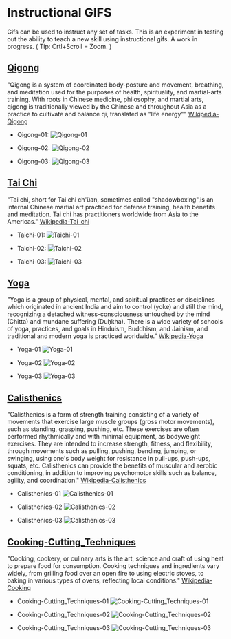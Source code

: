 Instructional GIFS
===================

Gifs can be used to instruct any set of tasks. This is an experiment in testing out the ability to teach a new skill using instructional gifs. A work in progress. ( Tip: Crtl+Scroll = Zoom. )

[Qigong](https://www.youtube.com/watch?v=UpN3AcXLSSk 'Qigong')
-----------------------------------------------------------------------------------------------

"Qigong is a system of coordinated body-posture and movement, breathing, and meditation used for the purposes of health, spirituality, and martial-arts training. With roots in Chinese medicine, philosophy, and martial arts, qigong is traditionally viewed by the Chinese and throughout Asia as a practice to cultivate and balance qi, translated as "life energy"" [Wikipedia-Qigong](https://en.wikipedia.org/wiki/Qigong 'Wikipedia-Qigong')

* Qigong-01:
![Qigong-01](https://github.com/decyphertek-io/instructional_gifs/raw/main/qigong/Shaolin_Qi_Gong_01.gif)

* Qigong-02:
![Qigong-02](https://github.com/decyphertek-io/instructional_gifs/raw/main/qigong/Shaolin_Qi_Gong_02.gif)

* Qigong-03:
![Qigong-03](https://github.com/decyphertek-io/instructional_gifs/raw/main/qigong/Shaolin_Qi_Gong_03.gif)

[Tai Chi](https://www.youtube.com/watch?v=DmlsB_KOGtM 'Tai Chi')
--------------------------------------------------------------------------

"Tai chi, short for Tai chi ch'üan, sometimes called "shadowboxing",is an internal Chinese martial art practiced for defense training, health benefits and meditation. Tai chi has practitioners worldwide from Asia to the Americas." [Wikipedia-Tai_chi](https://en.wikipedia.org/wiki/Tai_chi 'Wikipedia-Tai_chi')

* Taichi-01:
![Taichi-01](https://github.com/decyphertek-io/instructional_gifs/raw/main/Taichi/Taichi-01.gif)

* Taichi-02:
![Taichi-02](https://github.com/decyphertek-io/instructional_gifs/raw/main/Taichi/Taichi-02.gif)

* Taichi-03:
![Taichi-03](https://github.com/decyphertek-io/instructional_gifs/raw/main/Taichi/Taichi-03.gif)

[Yoga](https://www.youtube.com/watch?v=gVcWuNsblg4 'Yoga')
----------------------------------------------------------

"Yoga is a group of physical, mental, and spiritual practices or disciplines which originated in ancient India and aim to control (yoke) and still the mind, recognizing a detached witness-consciousness untouched by the mind (Chitta) and mundane suffering (Duḥkha). There is a wide variety of schools of yoga, practices, and goals in Hinduism, Buddhism, and Jainism, and traditional and modern yoga is practiced worldwide." [Wikipedia-Yoga](https://en.wikipedia.org/wiki/Yoga 'Wikipedia-Yoga')

* Yoga-01
![Yoga-01](https://github.com/decyphertek-io/instructional_gifs/raw/main/Yoga/Yoga-01.gif)

* Yoga-02
![Yoga-02](https://github.com/decyphertek-io/instructional_gifs/raw/main/Yoga/Yoga-02.gif)

* Yoga-03
![Yoga-03](https://github.com/decyphertek-io/instructional_gifs/raw/main/Yoga/Yoga-03.gif)

[Calisthenics](https://www.youtube.com/watch?v=SEm3RtZF9SQ 'Calisthenics')
---------------------------------------------------------------------------

"Calisthenics is a form of strength training consisting of a variety of movements that exercise large muscle groups (gross motor movements), such as standing, grasping, pushing, etc. These exercises are often performed rhythmically and with minimal equipment, as bodyweight exercises. They are intended to increase strength, fitness, and flexibility, through movements such as pulling, pushing, bending, jumping, or swinging, using one's body weight for resistance in pull-ups, push-ups, squats, etc. Calisthenics can provide the benefits of muscular and aerobic conditioning, in addition to improving psychomotor skills such as balance, agility, and coordination." [Wikipedia-Calisthenics](https://en.wikipedia.org/wiki/Calisthenics 'Wikipedia-Calisthenics')

* Calisthenics-01
![Calisthenics-01](https://github.com/decyphertek-io/instructional_gifs/raw/main/Calisthenics/Calisthenics-01.gif)

* Calisthenics-02
![Calisthenics-02](https://github.com/decyphertek-io/instructional_gifs/raw/main/Calisthenics/Calisthenics-02.gif)

* Calisthenics-03
![Calisthenics-03](https://github.com/decyphertek-io/instructional_gifs/raw/main/Calisthenics/Calisthenics-03.gif)

[Cooking-Cutting_Techniques](https://www.youtube.com/watch?v=vXbfVPyoYZk 'Cooking-Cutting_Techniques')
---------------------------------------------------------------------------

"Cooking, cookery, or culinary arts is the art, science and craft of using heat to prepare food for consumption. Cooking techniques and ingredients vary widely, from grilling food over an open fire to using electric stoves, to baking in various types of ovens, reflecting local conditions." [Wikipedia-Cooking](https://en.wikipedia.org/wiki/Cooking 'Wikipedia-Cooking')


* Cooking-Cutting_Techniques-01
![Cooking-Cutting_Techniques-01](https://github.com/decyphertek-io/instructional_gifs/raw/main/Cooking/Cooking-01.gif)

* Cooking-Cutting_Techniques-02
![Cooking-Cutting_Techniques-02](https://github.com/decyphertek-io/instructional_gifs/raw/main/Cooking/Cooking-02.gif)

* Cooking-Cutting_Techniques-03
![Cooking-Cutting_Techniques-03](https://github.com/decyphertek-io/instructional_gifs/raw/main/Cooking/Cooking-03.gif)